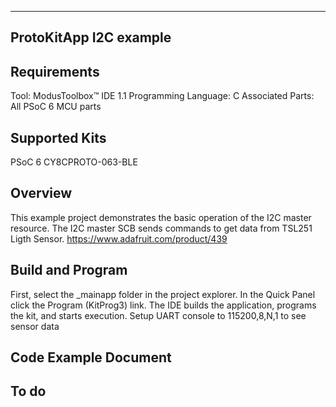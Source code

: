 ﻿-------------------------------------------------------------------------------
ProtoKitApp I2C example
-------------------------------------------------------------------------------

Requirements
------------
Tool: ModusToolbox™ IDE 1.1
Programming Language: C
Associated Parts: All PSoC 6 MCU parts

Supported Kits
--------------
PSoC 6 CY8CPROTO-063-BLE

Overview
--------
This example project demonstrates the basic operation of the I2C master resource. 
The I2C master SCB sends commands to get data from TSL251 Ligth Sensor.
https://www.adafruit.com/product/439

Build and Program
-----------------
First, select the <application name>_mainapp folder in the project explorer. 
In the Quick Panel click the <application name> Program (KitProg3) link.
The IDE builds the application, programs the kit, and starts execution.
Setup UART console to 115200,8,N,1 to see sensor data

Code Example Document
---------------------
To do 
-------------------------------------------------------------------------------
